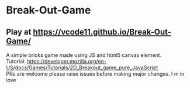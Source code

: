 # Break-Out-Game
## Play at https://vcode11.github.io/Break-Out-Game/
A simple bricks game made using JS and html5 canvas element.<br>
Tutorial: https://developer.mozilla.org/en-US/docs/Games/Tutorials/2D_Breakout_game_pure_JavaScript
<br>
PRs are welcome please raise issues before making major changes.
I  m in love
